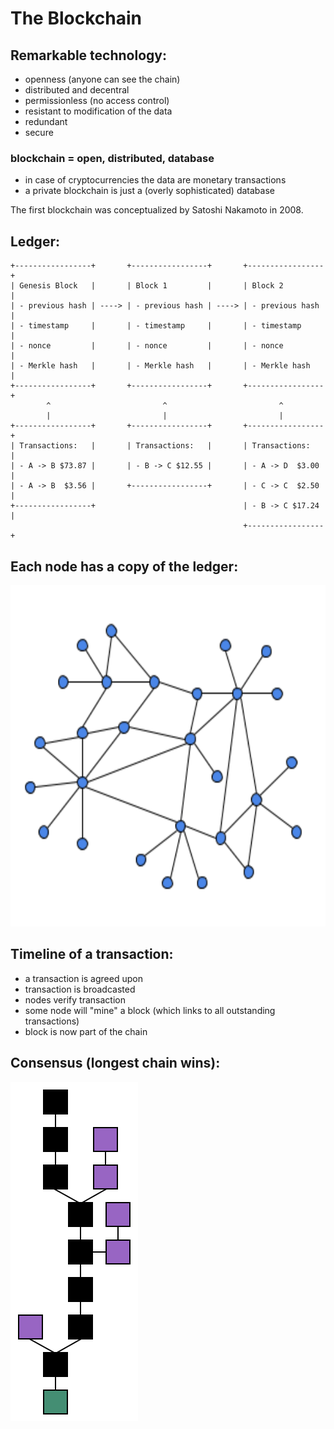 # The Blockchain


## Remarkable technology:
  - openness (anyone can see the chain)
  - distributed and decentral
  - permissionless (no access control)
  - resistant to modification of the data
  - redundant
  - secure


### blockchain = open, distributed, database
  - in case of cryptocurrencies the data are monetary transactions
  - a private blockchain is just a (overly sophisticated) database


The first blockchain was conceptualized by Satoshi Nakamoto in 2008.

## Ledger:

    +-----------------+       +-----------------+       +-----------------+
    | Genesis Block   |       | Block 1         |       | Block 2         |
    | - previous hash | ----> | - previous hash | ----> | - previous hash |
    | - timestamp     |       | - timestamp     |       | - timestamp     |
    | - nonce         |       | - nonce         |       | - nonce         |
    | - Merkle hash   |       | - Merkle hash   |       | - Merkle hash   |
    +-----------------+       +-----------------+       +-----------------+
            ^                         ^                         ^
            |                         |                         |
    +-----------------+       +-----------------+       +-----------------+
    | Transactions:   |       | Transactions:   |       | Transactions:   |
    | - A -> B $73.87 |       | - B -> C $12.55 |       | - A -> D  $3.00 |
    | - A -> B  $3.56 |       +-----------------+       | - C -> C  $2.50 |
    +-----------------+                                 | - B -> C $17.24 |
                                                        +-----------------+


## Each node has a copy of the ledger:

<img src="./decentralized-network.png" width="608" height="546" />


## Timeline of a transaction:
  - a transaction is agreed upon
  - transaction is broadcasted
  - nodes verify transaction
  - some node will "mine" a block (which links to all outstanding transactions)
  - block is now part of the chain


## Consensus (longest chain wins):

<img src="./chain.svg" width="204" height="542" />
